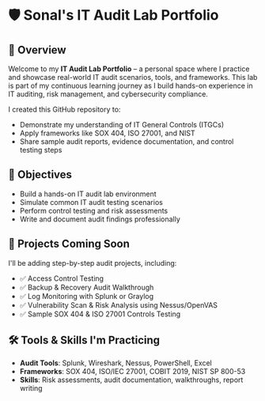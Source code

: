 # 🛡️ Sonal's IT Audit Lab Portfolio

## 📌 Overview

Welcome to my **IT Audit Lab Portfolio** – a personal space where I practice and showcase real-world IT audit scenarios, tools, and frameworks. This lab is part of my continuous learning journey as I build hands-on experience in IT auditing, risk management, and cybersecurity compliance.

I created this GitHub repository to:
- Demonstrate my understanding of IT General Controls (ITGCs)
- Apply frameworks like SOX 404, ISO 27001, and NIST
- Share sample audit reports, evidence documentation, and control testing steps

## 🎯 Objectives
- Build a hands-on IT audit lab environment
- Simulate common IT audit testing scenarios
- Perform control testing and risk assessments
- Write and document audit findings professionally

## 🧪 Projects Coming Soon
I'll be adding step-by-step audit projects, including:
- ✅ Access Control Testing
- ✅ Backup & Recovery Audit Walkthrough
- ✅ Log Monitoring with Splunk or Graylog
- ✅ Vulnerability Scan & Risk Analysis using Nessus/OpenVAS
- ✅ Sample SOX 404 & ISO 27001 Controls Testing

## 🛠️ Tools & Skills I'm Practicing

- **Audit Tools**: Splunk, Wireshark, Nessus, PowerShell, Excel
- **Frameworks**: SOX 404, ISO/IEC 27001, COBIT 2019, NIST SP 800-53
- **Skills**: Risk assessments, audit documentation, walkthroughs, report writing
